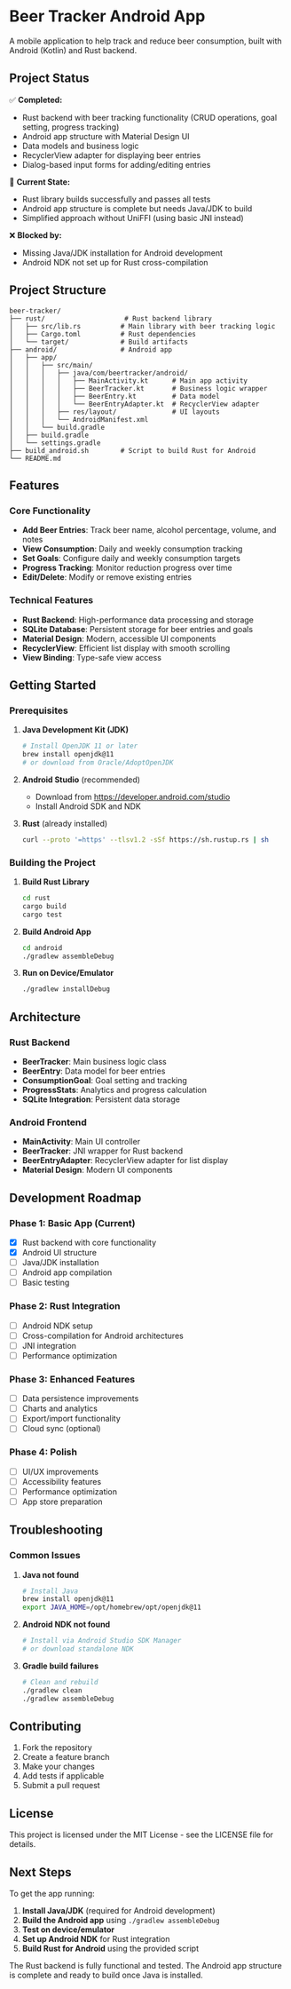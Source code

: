 # Beer Tracker Android App

A mobile application to help track and reduce beer consumption, built with Android (Kotlin) and Rust backend.

## Project Status

✅ **Completed:**
- Rust backend with beer tracking functionality (CRUD operations, goal setting, progress tracking)
- Android app structure with Material Design UI
- Data models and business logic
- RecyclerView adapter for displaying beer entries
- Dialog-based input forms for adding/editing entries

🔄 **Current State:**
- Rust library builds successfully and passes all tests
- Android app structure is complete but needs Java/JDK to build
- Simplified approach without UniFFI (using basic JNI instead)

❌ **Blocked by:**
- Missing Java/JDK installation for Android development
- Android NDK not set up for Rust cross-compilation

## Project Structure

```
beer-tracker/
├── rust/                    # Rust backend library
│   ├── src/lib.rs          # Main library with beer tracking logic
│   ├── Cargo.toml          # Rust dependencies
│   └── target/             # Build artifacts
├── android/                # Android app
│   ├── app/
│   │   ├── src/main/
│   │   │   ├── java/com/beertracker/android/
│   │   │   │   ├── MainActivity.kt      # Main app activity
│   │   │   │   ├── BeerTracker.kt       # Business logic wrapper
│   │   │   │   ├── BeerEntry.kt         # Data model
│   │   │   │   └── BeerEntryAdapter.kt  # RecyclerView adapter
│   │   │   ├── res/layout/              # UI layouts
│   │   │   └── AndroidManifest.xml
│   │   └── build.gradle
│   ├── build.gradle
│   └── settings.gradle
├── build_android.sh        # Script to build Rust for Android
└── README.md
```

## Features

### Core Functionality
- **Add Beer Entries**: Track beer name, alcohol percentage, volume, and notes
- **View Consumption**: Daily and weekly consumption tracking
- **Set Goals**: Configure daily and weekly consumption targets
- **Progress Tracking**: Monitor reduction progress over time
- **Edit/Delete**: Modify or remove existing entries

### Technical Features
- **Rust Backend**: High-performance data processing and storage
- **SQLite Database**: Persistent storage for beer entries and goals
- **Material Design**: Modern, accessible UI components
- **RecyclerView**: Efficient list display with smooth scrolling
- **View Binding**: Type-safe view access

## Getting Started

### Prerequisites

1. **Java Development Kit (JDK)**
   ```bash
   # Install OpenJDK 11 or later
   brew install openjdk@11
   # or download from Oracle/AdoptOpenJDK
   ```

2. **Android Studio** (recommended)
   - Download from https://developer.android.com/studio
   - Install Android SDK and NDK

3. **Rust** (already installed)
   ```bash
   curl --proto '=https' --tlsv1.2 -sSf https://sh.rustup.rs | sh
   ```

### Building the Project

1. **Build Rust Library**
   ```bash
   cd rust
   cargo build
   cargo test
   ```

2. **Build Android App**
   ```bash
   cd android
   ./gradlew assembleDebug
   ```

3. **Run on Device/Emulator**
   ```bash
   ./gradlew installDebug
   ```

## Architecture

### Rust Backend
- **BeerTracker**: Main business logic class
- **BeerEntry**: Data model for beer entries
- **ConsumptionGoal**: Goal setting and tracking
- **ProgressStats**: Analytics and progress calculation
- **SQLite Integration**: Persistent data storage

### Android Frontend
- **MainActivity**: Main UI controller
- **BeerTracker**: JNI wrapper for Rust backend
- **BeerEntryAdapter**: RecyclerView adapter for list display
- **Material Design**: Modern UI components

## Development Roadmap

### Phase 1: Basic App (Current)
- [x] Rust backend with core functionality
- [x] Android UI structure
- [ ] Java/JDK installation
- [ ] Android app compilation
- [ ] Basic testing

### Phase 2: Rust Integration
- [ ] Android NDK setup
- [ ] Cross-compilation for Android architectures
- [ ] JNI integration
- [ ] Performance optimization

### Phase 3: Enhanced Features
- [ ] Data persistence improvements
- [ ] Charts and analytics
- [ ] Export/import functionality
- [ ] Cloud sync (optional)

### Phase 4: Polish
- [ ] UI/UX improvements
- [ ] Accessibility features
- [ ] Performance optimization
- [ ] App store preparation

## Troubleshooting

### Common Issues

1. **Java not found**
   ```bash
   # Install Java
   brew install openjdk@11
   export JAVA_HOME=/opt/homebrew/opt/openjdk@11
   ```

2. **Android NDK not found**
   ```bash
   # Install via Android Studio SDK Manager
   # or download standalone NDK
   ```

3. **Gradle build failures**
   ```bash
   # Clean and rebuild
   ./gradlew clean
   ./gradlew assembleDebug
   ```

## Contributing

1. Fork the repository
2. Create a feature branch
3. Make your changes
4. Add tests if applicable
5. Submit a pull request

## License

This project is licensed under the MIT License - see the LICENSE file for details.

## Next Steps

To get the app running:

1. **Install Java/JDK** (required for Android development)
2. **Build the Android app** using `./gradlew assembleDebug`
3. **Test on device/emulator**
4. **Set up Android NDK** for Rust integration
5. **Build Rust for Android** using the provided script

The Rust backend is fully functional and tested. The Android app structure is complete and ready to build once Java is installed. 
